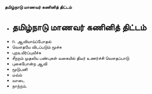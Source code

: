 **தமிழ்நாடு மாணவர் கணினித் திட்டம்**
- # தமிழ்நாடு மாணவர் கணினித் திட்டம்
- n. ஆவியாய்ப்போதல்
- வௌதயே விடப்படும் மூச்சு
- புறஉயிர்ப்புவீச்சு
- சீறறம் முதலிய பண்புகள் வகையில் திடீர் உணர்ச்சி வௌதப்பாடு
- புகைபோன்ற ஆவி
- மூடுபனி
- மவ்ம்
- வாடை
- நாற்றம்.

